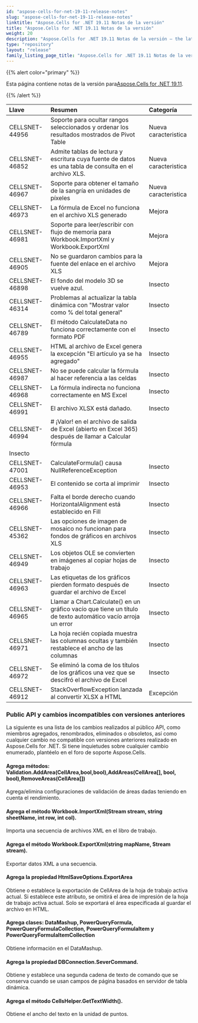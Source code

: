 ```yaml
---
id: "aspose-cells-for-net-19-11-release-notes"
slug: "aspose-cells-for-net-19-11-release-notes"
linktitle: "Aspose.Cells for .NET 19.11 Notas de la versión"
title: "Aspose.Cells for .NET 19.11 Notas de la versión"
weight: 20
description: "Aspose.Cells for .NET 19.11 Notas de la versión – the latest updates and fixes."
type: "repository"
layout: "release"
family_listing_page_title: "Aspose.Cells for .NET 19.11 Notas de la versión"
---
```

{{% alert color="primary" %}} 

 Esta página contiene notas de la versión para[Aspose.Cells for .NET 19.11](https://www.nuget.org/packages/Aspose.Cells/19.11.0).

{{% /alert %}} 

|**Llave**|**Resumen**|**Categoría**|
|:- |:- |:- |
|CELLSNET-44956|Soporte para ocultar rangos seleccionados y ordenar los resultados mostrados de Pivot Table|Nueva caracteristica|
|CELLSNET-46852|Admite tablas de lectura y escritura cuya fuente de datos es una tabla de consulta en el archivo XLS.|Nueva caracteristica|
|CELLSNET-46967|Soporte para obtener el tamaño de la sangría en unidades de píxeles|Nueva caracteristica|
|CELLSNET-46973|La fórmula de Excel no funciona en el archivo XLS generado|Mejora|
|CELLSNET-46981|Soporte para leer/escribir con flujo de memoria para Workbook.ImportXml y Workbook.ExportXml|Mejora|
|CELLSNET-46905|No se guardaron cambios para la fuente del enlace en el archivo XLS|Mejora|
|CELLSNET-46898|El fondo del modelo 3D se vuelve azul.|Insecto|
|CELLSNET-46314|Problemas al actualizar la tabla dinámica con "Mostrar valor como % del total general"|Insecto|
|CELLSNET-46789|El método CalculateData no funciona correctamente con el formato PDF|Insecto|
|CELLSNET-46955|HTML al archivo de Excel genera la excepción "El artículo ya se ha agregado"|Insecto|
|CELLSNET-46987|No se puede calcular la fórmula al hacer referencia a las celdas|Insecto|
|CELLSNET-46968|La fórmula indirecta no funciona correctamente en MS Excel|Insecto|
|CELLSNET-46991|El archivo XLSX está dañado.|Insecto|
|CELLSNET-46994|# ¡Valor! en el archivo de salida de Excel (abierto en Excel 365) después de llamar a Calcular fórmula
|Insecto|
|CELLSNET-47001|CalculateFormula() causa NullReferenceException|Insecto|
|CELLSNET-46953|El contenido se corta al imprimir|Insecto|
|CELLSNET-46966|Falta el borde derecho cuando HorizontalAlignment está establecido en Fill|Insecto|
|CELLSNET-45362|Las opciones de imagen de mosaico no funcionan para fondos de gráficos en archivos XLS|Insecto|
|CELLSNET-46949|Los objetos OLE se convierten en imágenes al copiar hojas de trabajo|Insecto|
|CELLSNET-46963|Las etiquetas de los gráficos pierden formato después de guardar el archivo de Excel|Insecto|
|CELLSNET-46965|Llamar a Chart.Calculate() en un gráfico vacío que tiene un título de texto automático vacío arroja un error|Insecto|
|CELLSNET-46971|La hoja recién copiada muestra las columnas ocultas y también restablece el ancho de las columnas|Insecto|
|CELLSNET-46972|Se eliminó la coma de los títulos de los gráficos una vez que se descifró el archivo de Excel|Insecto|
|CELLSNET-46912|StackOverflowException lanzada al convertir XLSX a HTML|Excepción|
### **Public API y cambios incompatibles con versiones anteriores**
La siguiente es una lista de los cambios realizados al público API, como miembros agregados, renombrados, eliminados o obsoletos, así como cualquier cambio no compatible con versiones anteriores realizado en Aspose.Cells for .NET. Si tiene inquietudes sobre cualquier cambio enumerado, plantéelo en el foro de soporte Aspose.Cells.
#### **Agrega métodos: Validation.AddArea(CellArea,bool,bool),AddAreas(CellArea[], bool, bool),RemoveAreas(CellArea[])**
Agrega/elimina configuraciones de validación de áreas dadas teniendo en cuenta el rendimiento.
#### **Agrega el método Workbook.ImportXml(Stream stream, string sheetName, int row, int col).**
Importa una secuencia de archivos XML en el libro de trabajo.
#### **Agrega el método Workbook.ExportXml(string mapName, Stream stream).**
Exportar datos XML a una secuencia.
#### **Agrega la propiedad HtmlSaveOptions.ExportArea**
Obtiene o establece la exportación de CellArea de la hoja de trabajo activa actual. Si establece este atributo, se omitirá el área de impresión de la hoja de trabajo activa actual. Solo se exportará el área especificada al guardar el archivo en HTML.
#### **Agrega clases: DataMashup, PowerQueryFormula, PowerQueryFormulaCollection, PowerQueryFormulaItem y PowerQueryFormulaItemCollection**
Obtiene información en el DataMashup.
#### **Agrega la propiedad DBConnection.SeverCommand.**
Obtiene y establece una segunda cadena de texto de comando que se conserva cuando se usan campos de página basados en servidor de tabla dinámica.
#### **Agrega el método CellsHelper.GetTextWidth().**
Obtiene el ancho del texto en la unidad de puntos.
